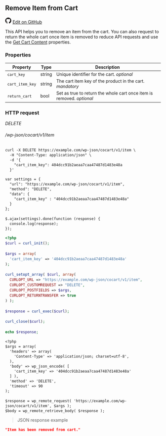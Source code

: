 ## Remove Item from Cart ##

<img src="images/github.svg" width="20" height="20" alt="GitHub Mark Logo"> [Edit on GitHub](https://github.com/co-cart/co-cart-docs/blob/master/source/includes/cocart-v1/_remove-item-from-cart.md)

This API helps you to remove an item from the cart. You can also request to return the whole cart once item is removed to reduce API requests and use the [Get Cart Content](#get-cart-contents) properties. 

### Properties ###

| Property        | Type   | Description                                                                                         |
| --------------- | ------ | --------------------------------------------------------------------------------------------------- |
| `cart_key`      | string | Unique identifier for the cart. <i class="label label-info">optional</i>                            |
| `cart_item_key` | string | The cart item key of the product in the cart. <i class="label label-info">mandatory</i>             |
| `return_cart`   | bool   | Set as true to return the whole cart once item is removed. <i class="label label-info">optional</i> |

### HTTP request ###

<div class="api-endpoint">
  <div class="endpoint-data">
    <i class="label label-delete">DELETE</i>
    <h6>/wp-json/cocart/v1/item</h6>
  </div>
</div>

```shell
curl -X DELETE https://example.com/wp-json/cocart/v1/item \
  -H "Content-Type: application/json" \
  -d '{
    "cart_item_key": 404dcc91b2aeaa7caa47487d1483e48a
  }'
```

```javascript--jquery
var settings = {
  "url": "https://example.com/wp-json/cocart/v1/item",
  "method": "DELETE",
  "data": {
    "cart_item_key" : "404dcc91b2aeaa7caa47487d1483e48a"
  }
};

$.ajax(settings).done(function (response) {
  console.log(response);
});
```

```php
<?php
$curl = curl_init();

$args = array(
  'cart_item_key' => '404dcc91b2aeaa7caa47487d1483e48a'
);

curl_setopt_array( $curl, array(
  CURLOPT_URL => "https://example.com/wp-json/cocart/v1/item",
  CURLOPT_CUSTOMREQUEST => "DELETE",
  CURLOPT_POSTFIELDS => $args,
  CURLOPT_RETURNTRANSFER => true
) );

$response = curl_exec($curl);

curl_close($curl);

echo $response;
```

```php--wp-http-api
<?php
$args = array(
  'headers' => array(
    'Content-Type' => 'application/json; charset=utf-8',
  ),
  'body' => wp_json_encode( [
    'cart_item_key' => '404dcc91b2aeaa7caa47487d1483e48a'
  ] ),
  'method' => 'DELETE',
  'timeout' => 90
);

$response = wp_remote_request( 'https://example.com/wp-json/cocart/v1/item', $args );
$body = wp_remote_retrieve_body( $response );
```

> JSON response example

```json
"Item has been removed from cart."
```
